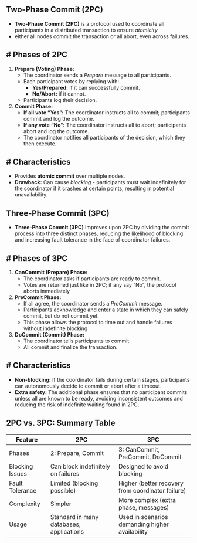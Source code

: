 ## **Two-Phase Commit (2PC)**

- **Two-Phase Commit (2PC)** is a protocol used to coordinate all participants in a distributed transaction to ensure *atomicity*
- either all nodes commit the transaction or all abort, even across failures.

## **# Phases of 2PC**

1. **Prepare (Voting) Phase:**
    - The coordinator sends a *Prepare* message to all participants.
    - Each participant votes by replying with:
        - **Yes/Prepared:** if it can successfully commit.
        - **No/Abort:** if it cannot.
    - Participants log their decision.
2. **Commit Phase:**
    - **If all vote “Yes”:** The coordinator instructs all to commit; participants commit and log the outcome.
    - **If any vote “No”:** The coordinator instructs all to abort; participants abort and log the outcome.
    - The coordinator notifies all participants of the decision, which they then execute.

## **# Characteristics**

- Provides **atomic commit** over multiple nodes.
- **Drawback:** Can cause *blocking -* participants must wait indefinitely for the coordinator if it crashes at certain points, resulting in potential unavailability.

## **Three-Phase Commit (3PC)**

- **Three-Phase Commit (3PC)** improves upon 2PC by dividing the commit process into three distinct phases, reducing the likelihood of blocking and increasing fault tolerance in the face of coordinator failures.

## **# Phases of 3PC**

1. **CanCommit (Prepare) Phase:**
    - The coordinator asks if participants are ready to commit.
    - Votes are returned just like in 2PC; if any say “No”, the protocol aborts immediately
2. **PreCommit Phase:**
    - If all agree, the coordinator sends a *PreCommit* message.
    - Participants acknowledge and enter a state in which they can safely commit, but do not commit yet.
    - This phase allows the protocol to time out and handle failures without indefinite blocking
3. **DoCommit (Commit) Phase:**
    - The coordinator tells participants to commit.
    - All commit and finalize the transaction.

## **# Characteristics**

- **Non-blocking:** If the coordinator fails during certain stages, participants can autonomously decide to commit or abort after a timeout.
- **Extra safety:** The additional phase ensures that no participant commits unless all are known to be ready, avoiding inconsistent outcomes and reducing the risk of indefinite waiting found in 2PC.

## **2PC vs. 3PC: Summary Table**

| Feature | 2PC | 3PC |
| --- | --- | --- |
| Phases | 2: Prepare, Commit | 3: CanCommit, PreCommit, DoCommit |
| Blocking Issues | Can block indefinitely on failures | Designed to avoid blocking |
| Fault Tolerance | Limited (blocking possible) | Higher (better recovery from coordinator failure) |
| Complexity | Simpler | More complex (extra phase, messages) |
| Usage | Standard in many databases, applications | Used in scenarios demanding higher availability |